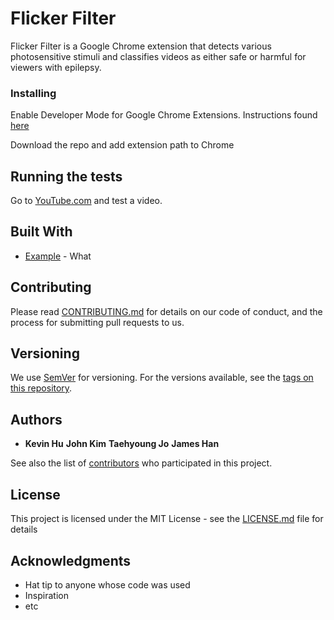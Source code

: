 # Flicker Filter

Flicker Filter is a Google Chrome extension that detects various photosensitive stimuli and classifies videos as either safe or harmful for viewers with epilepsy.



### Installing

Enable Developer Mode for Google Chrome Extensions. Instructions found [here](https://developer.chrome.com/extensions/faq#faq-dev-01)

Download the repo and add extension path to Chrome



## Running the tests

Go to [YouTube.com](youtube.com) and test a video.


## Built With

* [Example](link) - What

## Contributing

Please read [CONTRIBUTING.md](https://gist.github.com/PurpleBooth/b24679402957c63ec426) for details on our code of conduct, and the process for submitting pull requests to us.

## Versioning

We use [SemVer](http://semver.org/) for versioning. For the versions available, see the [tags on this repository](https://github.com/your/project/tags). 

## Authors

* **Kevin Hu** **John Kim** **Taehyoung Jo** **James Han** 

See also the list of [contributors](https://github.com/your/project/contributors) who participated in this project.

## License

This project is licensed under the MIT License - see the [LICENSE.md](LICENSE.md) file for details

## Acknowledgments

* Hat tip to anyone whose code was used
* Inspiration
* etc
